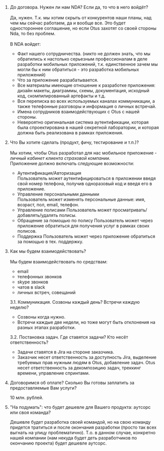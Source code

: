 1. До договора. Нужен ли нам NDA? Если да, то что в него войдёт?
<br/><br/>
Да, нужен. Т.к. мы хотим скрыть от конкурентов наши планы, над чем мы сейчас
работаем, да и вообще все. Это будет одностороннее соглашение, но если Otus 
захотят со своей стороны Nda, то без проблем.
<br/><br/>
В NDA войдет:
    * Факт нашего сотрудничества. (никто не должен знать, что мы обратились к настолько
    серьезным профессионалам в деле разработки мобильных приложений, т.к. единственное
    зачем мы могли бы к ним обратиться - это разработка мобильных приложений)
    * Что за приложение разрабатывается.
    * Все материалы имеющие отношение к разработке приложения: дизайн макеты, диаграммы,
    схемы, документация, исходный код, скомпилированный артефакты и т.д.
    * Вся переписка во всех используемых каналах коммуникации, а также телефонные разговоры
    и информация о личных встречай.
    * Имена сотрудников взаимодействующих с Otus с нашей стороны.
    * Невероятно оригинальная система аутентификации, которая была спроектирована в нашей
    секретной лаборатории, и которая должна быть реализована в рамках приложения.

2. Что Вы хотите сделать (продукт, фичу, тестирование и т.п.)?
<br/><br/>
Мы хотим, чтобы Otus разработал для нас мобильное приложение - *личный кабинет клиента
страховой компании*. \
Приложение должно включать следующие возможности:
    * Аутентификация/Авторизация \
    Пользователь может аутентифицироваться в приложении введя свой номер телефона, получив
    одноразовый код и введя его в приложение.  
    * Управление персональными данными \
    Пользователь может изменять персональные данные: имя, возраст, пол, email, телефон.
    * Управление полисами
    Пользователь может просматривать/добавлять/удалять полисы.
    * Обращение за помощью по полису
    Пользователь может через приложение обратиться для получения услуг в рамках своих полисов.
    * Поддержка
    Пользователь может через приложение обратиться за помощью в тех. поддержку.

3. Как мы будем взаимодействовать?
<br/><br/>
Мы будем взаимодействовать по средствам:
    * email
    * телефонных звонков
    * skype звонков
    * чатов в slack
    * личных встреч, совещаний
   
    3.1. Коммуникация. Созвоны каждый день? Встречи каждую неделю? 
   
    * Созвоны когда нужно. 
    * Встречи каждые две недели, но тоже могут быть отклонения на разных этапах разработки.
    
    3.2. Постановка задач. Где ставятся задачи? Кто несёт ответственность?
    
    * Задачи ставятся в Jira на стороне заказчика.
    * Заказчик несет ответственность за доступность Jira, выделение требуемых прав нужным
    людям в Otus, добавление задач. Otus несет ответственность за декомпозицию
    задач, треккинг времени, управление спринтами.

4. Договоримся об оплате? Сколько Вы готовы заплатить за предоставляемые Вам услуги?

    10 млн. рублей.

5. "На подумать": что будет дешевле для Вашего продукта: аутсорс или своя команда?

    Дешевле будет разработка своей командой, но на свою команду придется тратиться и после
    окончания разработки (просто так всех выгнать на улицу проблематично). Т.о. в данном случае,
    конкретно нашей компании (нам некуда будет деть разработчиков по окончанию проекта) будет
    дешевле аутсорс.